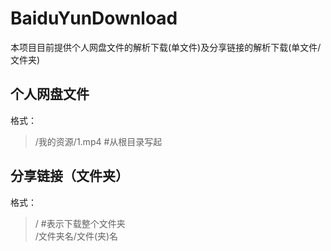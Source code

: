 # BaiduYunDownload
本项目目前提供个人网盘文件的解析下载(单文件)及分享链接的解析下载(单文件/文件夹)
## 个人网盘文件
格式：
> /我的资源/1.mp4     #从根目录写起
## 分享链接（文件夹）
格式：
> /   #表示下载整个文件夹<br>
> /文件夹名/文件(夹)名   
